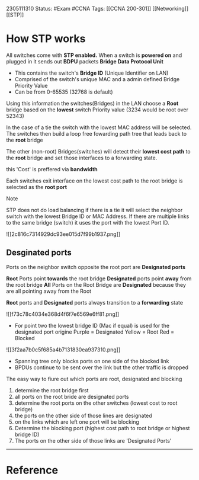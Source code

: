 2305111310
	Status: #Exam #CCNA
		Tags: [[CCNA 200-301]] [[Networking]] [[STP]]

# How STP works


All switches come with **STP enabled.**
When a switch is **powered on** and plugged in it sends out **BDPU** packets
**Bridge Data Protocol Unit**
- This contains the switch's **Bridge ID** (Unique Identifier on LAN)
- Comprised of the switch's unique MAC and a admin defined Bridge Priority Value
- Can be from 0-65535 (32768 is default)

Using this information the switches(Bridges) in the LAN choose a **Root** bridge based on the **lowest** switch Priority value (3234 would be root over 52343)

In the case of a tie the switch with the lowest MAC address will be selected.
The switches then build a loop free fowarding path tree that leads back to the **root** bridge

The other (non-root) Bridges(switches) will detect their **lowest cost path** to the **root** bridge and set those interfaces to a forwarding state.

this 'Cost' is preffered via **bandwidth**

Each switches exit interface on the lowest cost path to the root bridge is selected as the **root port**


>[!note] 
>STP does not do load balancing if there is a tie it will select the neighbor switch with the lowest Bridge ID or MAC Address. If there are multiple links to the same bridge (switch) it uses the port with the lowest Port ID.

![[2c816c7314929dc93ee015d7f99b1937.png]]



## Desginated ports

Ports on the neighbor switch opposite the root port are **Designated ports**

**Root** Ports point **towards** the root bridge
**Designated** ports point **away** from the root bridge
**All** Ports on the Root Bridge are **Designated** because they are all pointing away from the Root


**Root** ports and **Designated** ports always transition to a **forwarding** state




![[f73c78c4034e368d4f6f7e6569e6ff81.png]]

- For point two the lowest bridge ID (Mac if equal) is used for the designated port origine
Purple = Designated
Yellow = Root
Red = Blocked

![[3f2aa7b0c5f685a4b7131830ea937310.png]]

- Spanning tree only blocks ports on one side of the blocked link 
- BPDUs continue to be sent over the link but the other traffic is dropped

The easy way to fiure out which ports are root, designated and blocking
1. determine the root bridge first
2. all ports on the root bride are designated ports
3. determine the root ports on the other switches (lowest cost to root bridge)
4. the ports on the other side of those lines are designated
5. on the links which are left one port will be blocking
6. Determine the blocking port (highest cost path to root bridge or highest bridge ID)
7. The ports on the other side of those links are 'Designated Ports'













---
# Reference